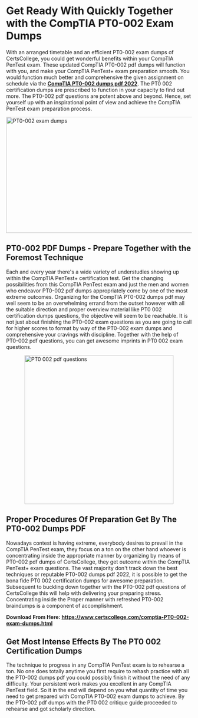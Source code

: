 <h1><strong>Get Ready With Quickly Together with the CompTIA PT0-002 Exam Dumps&nbsp;</strong></h1>
<p><span style="font-weight: 400;">With an arranged timetable and an efficient  PT0-002 exam dumps of CertsCollege, you could get wonderful benefits within your CompTIA PenTest exam. These updated CompTIA PT0-002 pdf dumps will function with you, and make your CompTIA PenTest+ exam preparation smooth. You would function much better and comprehensive the given assignment on schedule via the <strong><a href="https://www.certscollege.com/comptia-PT0-002-exam-dumps.html">CompTIA PT0-002 dumps pdf 2022</a></strong>. The PT0 002 certification dumps are prescribed to function in your capacity to find out more. The  PT0-002 pdf questions are potent above and beyond. Hence, set yourself up with an inspirational point of view and achieve the CompTIA PenTest exam preparation process.&nbsp;</span></p>
<p><span style="font-weight: 400;"><img style="display: block; margin-left: auto; margin-right: auto;" src="https://i.ibb.co/CPDK3ps/Yellow-and-Blue-Initiative-Blog-Banner.png" alt="PT0-002 exam dumps" width="559" height="315" /></span></p>
<h2><strong>PT0-002 PDF Dumps - Prepare Together with the Foremost Technique</strong></h2>
<p><span style="font-weight: 400;">Each and every year there's a wide variety of understudies showing up within the CompTIA PenTest+ certification test. Get the changing possibilities from this CompTIA PenTest exam and just the men and women who endeavor PT0-002 pdf dumps appropriately come by one of the most extreme outcomes. Organizing for the CompTIA PT0-002 dumps pdf may well seem to be an overwhelming errand from the outset however with all the suitable direction and proper overview material like PT0 002 certification dumps questions, the objective will seem to be reachable. It is not just about finishing the PT0-002 exam questions as you are going to call for higher scores to format by way of the PT0-002 exam dumps and comprehensive your cravings with discipline. Together with the help of PT0-002 pdf questions, you can get awesome imprints in PT0 002 exam questions.</span></p>
<p><span style="font-weight: 400;"><a href="https://tinyurl.com/euj5u7pu"><img style="display: block; margin-left: auto; margin-right: auto;" src="https://i.ibb.co/9tMrhdY/Teacher-Appreciation-Invitation.png" alt="PT0 002 pdf questions " width="404" height="404" /></a></span></p>
<h2><strong>Proper Procedures Of Preparation Get By The PT0-002 Dumps PDF</strong></h2>
<p><span style="font-weight: 400;">Nowadays contest is having extreme, everybody desires to prevail in the CompTIA PenTest exam, they focus on a ton on the other hand whoever is concentrating inside the appropriate manner by organizing by means of PT0-002 pdf dumps of CertsCollege, they get outcome within the CompTIA PenTest+ exam questions. The vast majority don't track down the best techniques or reputable PT0-002 dumps pdf 2022, it is possible to get the bona fide PT0 002 certification dumps for awesome preparation. Subsequent to buckling down together with the  PT0-002 pdf questions of CertsCollege this will help with delivering your preparing stress. Concentrating inside the Proper manner with refreshed PT0-002 braindumps is a component of accomplishment.</span></p>
<p><span style="font-weight: 400;"><strong>Download From Here: <a href="https://www.certscollege.com/comptia-PT0-002-exam-dumps.html">https://www.certscollege.com/comptia-PT0-002-exam-dumps.html</a></strong></span></p>
<h2><strong>Get Most Intense Effects By The PT0 002 Certification Dumps</strong></h2>
<p><span style="font-weight: 400;">The technique to progress in any CompTIA PenTest exam is to rehearse a ton. No one does totally anytime you first require to rehash practice with all the PT0-002 dumps pdf you could possibly finish it without the need of any difficulty. Your persistent work makes you excellent in any CompTIA PenTest field. So it in the end will depend on you what quantity of time you need to get prepared with CompTIA PT0-002 exam dumps to achieve. By the PT0-002 pdf dumps with the PT0 002 critique guide proceeded to rehearse and got scholarly direction.</span></p>
